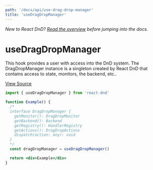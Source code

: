 ```yaml
---
path: '/docs/api/use-drag-drop-manager'
title: 'useDragDropManager'
---
```


_New to React DnD? [Read the overview](/docs/overview) before jumping into the docs._

# useDragDropManager

This hook provides a user with access into the DnD system. The DragDropManager instance
is a singleton created by React DnD that contains access to state, monitors, the backend, etc..

[View Source](https://github.com/react-dnd/react-dnd/blob/main/packages/react-dnd/src/hooks/useDragDropManager.ts)

```jsx
import { useDragDropManager } from 'react-dnd'

function Example() {
  /*
  interface DragDropManager {
    getMonitor(): DragDropMonitor
    getBackend(): Backend
    getRegistry(): HandlerRegistry
    getActions(): DragDropActions
    dispatch(action: any): void
  } 
  */
  const dragDropManager = useDragDropManager()

  return <div>Example</div>
}
```
